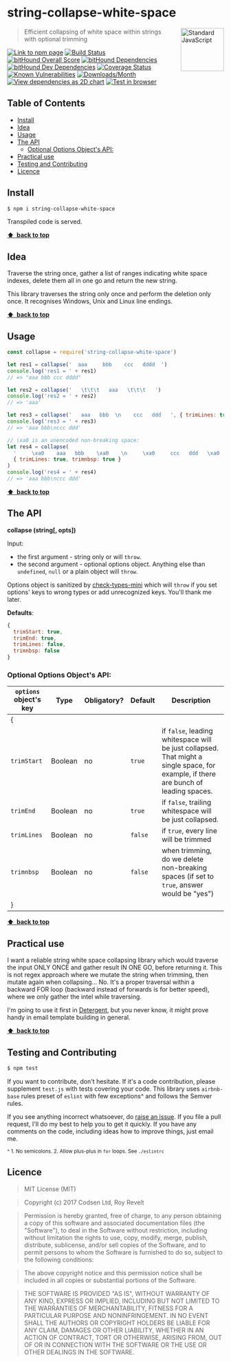 # string-collapse-white-space

<a href="https://standardjs.com" style="float: right; padding: 0 0 20px 20px;"><img src="https://cdn.rawgit.com/feross/standard/master/sticker.svg" alt="Standard JavaScript" width="100" align="right"></a>

> Efficient collapsing of white space within strings with optional trimming

[![Link to npm page][npm-img]][npm-url]
[![Build Status][travis-img]][travis-url]
[![bitHound Overall Score][overall-img]][overall-url]
[![bitHound Dependencies][deps-img]][deps-url]
[![bitHound Dev Dependencies][dev-img]][dev-url]
[![Coverage Status][cov-img]][cov-url]
[![Known Vulnerabilities][vulnerabilities-img]][vulnerabilities-url]
[![Downloads/Month][downloads-img]][downloads-url]
[![View dependencies as 2D chart][deps2d-img]][deps2d-url]
[![Test in browser][runkit-img]][runkit-url]


## Table of Contents

<!-- START doctoc generated TOC please keep comment here to allow auto update -->
<!-- DON'T EDIT THIS SECTION, INSTEAD RE-RUN doctoc TO UPDATE -->


- [Install](#install)
- [Idea](#idea)
- [Usage](#usage)
- [The API](#the-api)
  - [Optional Options Object's API:](#optional-options-objects-api)
- [Practical use](#practical-use)
- [Testing and Contributing](#testing-and-contributing)
- [Licence](#licence)

<!-- END doctoc generated TOC please keep comment here to allow auto update -->

## Install

```bash
$ npm i string-collapse-white-space
```

Transpiled code is served.

**[⬆ &nbsp;back to top](#)**

## Idea

Traverse the string once, gather a list of ranges indicating white space indexes, delete them all in one go and return the new string.

This library traverses the string only once and perform the deletion only once. It recognises Windows, Unix and Linux line endings.

**[⬆ &nbsp;back to top](#)**

## Usage

```js
const collapse = require('string-collapse-white-space')

let res1 = collapse('  aaa     bbb    ccc   dddd  ')
console.log('res1 = ' + res1)
// => "aaa bbb ccc dddd"

let res2 = collapse('   \t\t\t   aaa   \t\t\t   ')
console.log('res2 = ' + res2)
// => 'aaa'

let res3 = collapse('   aaa   bbb  \n    ccc   ddd   ', { trimLines: true })
console.log('res3 = ' + res3)
// => 'aaa bbb\nccc ddd'

// \xa0 is an unencoded non-breaking space:
let res4 = collapse(
  '     \xa0    aaa   bbb    \xa0    \n     \xa0     ccc   ddd   \xa0   ',
  { trimLines: true, trimnbsp: true }
)
console.log('res4 = ' + res4)
// => 'aaa bbb\nccc ddd'
```

**[⬆ &nbsp;back to top](#)**

## The API

**collapse (string\[, opts])**

Input:
- the first argument - string only or will `throw`.
- the second argument - optional options object. Anything else than `undefined`, `null` or a plain object will `throw`.

Options object is sanitized by [check-types-mini](https://github.com/codsen/check-types-mini) which will `throw` if you set options' keys to wrong types or add unrecognized keys. You'll thank me later.

**Defaults**:

```js
{
  trimStart: true,
  trimEnd: true,
  trimLines: false,
  trimnbsp: false
}
```

### Optional Options Object's API:

`options` object's key         | Type     | Obligatory? | Default     | Description
-------------------------------|----------|-------------|-------------|----------------------
{                              |          |             |             |
`trimStart`                    | Boolean  | no          | `true`      | if `false`, leading whitespace will be just collapsed. That might a single space, for example, if there are bunch of leading spaces.
`trimEnd`                      | Boolean  | no          | `true`      | if `false`, trailing whitespace will be just collapsed.
`trimLines`                    | Boolean  | no          | `false`     | if `true`, every line will be trimmed
`trimnbsp`                     | Boolean  | no          | `false`     | when trimming, do we delete non-breaking spaces (if set to `true`, answer would be "yes")
}                              |          |             |             |

**[⬆ &nbsp;back to top](#)**

## Practical use

I want a reliable string white space collapsing library which would traverse the input ONLY ONCE and gather result IN ONE GO, before returning it. This is not regex approach where we mutate the string when trimming, then mutate again when collapsing... No. It's a proper traversal within a backward FOR loop (backward instead of forwards is for better speed), where we only gather the intel while traversing.

I'm going to use it first in [Detergent](https://github.com/codsen/detergent), but you never know, it might prove handy in email template building in general.

**[⬆ &nbsp;back to top](#)**

## Testing and Contributing

```bash
$ npm test
```

If you want to contribute, don't hesitate. If it's a code contribution, please supplement `test.js` with tests covering your code. This library uses `airbnb-base` rules preset of `eslint` with few exceptions^ and follows the Semver rules.

If you see anything incorrect whatsoever, do [raise an issue](https://github.com/codsen/string-collapse-white-space/issues). If you file a pull request, I'll do my best to help you to get it quickly. If you have any comments on the code, including ideas how to improve things, just email me.

<small>^ 1. No semicolons. 2. Allow plus-plus in `for` loops. See `./eslintrc`</small>

## Licence

> MIT License (MIT)

> Copyright (c) 2017 Codsen Ltd, Roy Revelt

> Permission is hereby granted, free of charge, to any person obtaining a copy
of this software and associated documentation files (the "Software"), to deal
in the Software without restriction, including without limitation the rights
to use, copy, modify, merge, publish, distribute, sublicense, and/or sell
copies of the Software, and to permit persons to whom the Software is
furnished to do so, subject to the following conditions:

> The above copyright notice and this permission notice shall be included in all
copies or substantial portions of the Software.

> THE SOFTWARE IS PROVIDED "AS IS", WITHOUT WARRANTY OF ANY KIND, EXPRESS OR
IMPLIED, INCLUDING BUT NOT LIMITED TO THE WARRANTIES OF MERCHANTABILITY,
FITNESS FOR A PARTICULAR PURPOSE AND NONINFRINGEMENT. IN NO EVENT SHALL THE
AUTHORS OR COPYRIGHT HOLDERS BE LIABLE FOR ANY CLAIM, DAMAGES OR OTHER
LIABILITY, WHETHER IN AN ACTION OF CONTRACT, TORT OR OTHERWISE, ARISING FROM,
OUT OF OR IN CONNECTION WITH THE SOFTWARE OR THE USE OR OTHER DEALINGS IN THE
SOFTWARE.

[npm-img]: https://img.shields.io/npm/v/string-collapse-white-space.svg
[npm-url]: https://www.npmjs.com/package/string-collapse-white-space

[travis-img]: https://travis-ci.org/codsen/string-collapse-white-space.svg?branch=master
[travis-url]: https://travis-ci.org/codsen/string-collapse-white-space

[cov-img]: https://coveralls.io/repos/github/codsen/string-collapse-white-space/badge.svg?branch=master
[cov-url]: https://coveralls.io/github/codsen/string-collapse-white-space?branch=master

[overall-img]: https://www.bithound.io/github/codsen/string-collapse-white-space/badges/score.svg
[overall-url]: https://www.bithound.io/github/codsen/string-collapse-white-space

[deps-img]: https://www.bithound.io/github/codsen/string-collapse-white-space/badges/dependencies.svg
[deps-url]: https://www.bithound.io/github/codsen/string-collapse-white-space/master/dependencies/npm

[dev-img]: https://www.bithound.io/github/codsen/string-collapse-white-space/badges/devDependencies.svg
[dev-url]: https://www.bithound.io/github/codsen/string-collapse-white-space/master/dependencies/npm

[downloads-img]: https://img.shields.io/npm/dm/string-collapse-white-space.svg
[downloads-url]: https://www.npmjs.com/package/string-collapse-white-space

[vulnerabilities-img]: https://snyk.io/test/github/codsen/string-collapse-white-space/badge.svg
[vulnerabilities-url]: https://snyk.io/test/github/codsen/string-collapse-white-space

[deps2d-img]: https://img.shields.io/badge/deps%20in%202D-see_here-08f0fd.svg
[deps2d-url]: http://npm.anvaka.com/#/view/2d/string-collapse-white-space

[runkit-img]: https://img.shields.io/badge/runkit-test_in_browser-a853ff.svg
[runkit-url]: https://npm.runkit.com/string-collapse-white-space

